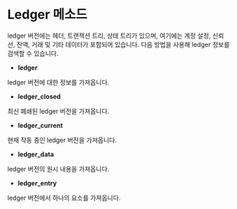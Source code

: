 # Ledger 메소드

ledger 버전에는 헤더, 트랜잭션 트리, 상태 트리가 있으며, 여기에는 계정 설정, 신뢰선, 잔액, 거래 및 기타 데이터가 포함되어 있습니다. 다음 방법을 사용해 ledger 정보를 검색할 수 있습니다.

* **ledger**

ledger 버전에 대한 정보를 가져옵니다.

* **ledger\_closed**

최신 폐쇄된 ledger 버전을 가져옵니다.

* **ledger\_current**

현재 작동 중인 ledger 버전을 가져옵니다.

* **ledger\_data**

ledger 버전의 원시 내용을 가져옵니다.

* **ledger\_entry**

ledger 버전에서 하나의 요소를 가져옵니다.
